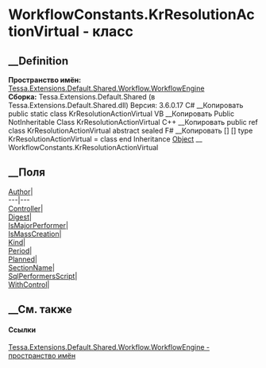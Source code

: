 # WorkflowConstants.KrResolutionActionVirtual - класс
##  __Definition
 **Пространство имён:**
[Tessa.Extensions.Default.Shared.Workflow.WorkflowEngine](N_Tessa_Extensions_Default_Shared_Workflow_WorkflowEngine.htm)  
 **Сборка:** Tessa.Extensions.Default.Shared (в
Tessa.Extensions.Default.Shared.dll) Версия: 3.6.0.17
C# __Копировать
     public static class KrResolutionActionVirtual
VB __Копировать
     Public NotInheritable Class KrResolutionActionVirtual
C++ __Копировать
     public ref class KrResolutionActionVirtual abstract sealed
F# __Копировать
     [<AbstractClassAttribute>]
    [<SealedAttribute>]
    type KrResolutionActionVirtual = class end
Inheritance
    [Object](https://learn.microsoft.com/dotnet/api/system.object) __ WorkflowConstants.KrResolutionActionVirtual
##  __Поля
[Author](F_Tessa_Extensions_Default_Shared_Workflow_WorkflowEngine_WorkflowConstants_KrResolutionActionVirtual_Author.htm)|  
---|---  
[Controller](F_Tessa_Extensions_Default_Shared_Workflow_WorkflowEngine_WorkflowConstants_KrResolutionActionVirtual_Controller.htm)|  
[Digest](F_Tessa_Extensions_Default_Shared_Workflow_WorkflowEngine_WorkflowConstants_KrResolutionActionVirtual_Digest.htm)|  
[IsMajorPerformer](F_Tessa_Extensions_Default_Shared_Workflow_WorkflowEngine_WorkflowConstants_KrResolutionActionVirtual_IsMajorPerformer.htm)|  
[IsMassCreation](F_Tessa_Extensions_Default_Shared_Workflow_WorkflowEngine_WorkflowConstants_KrResolutionActionVirtual_IsMassCreation.htm)|  
[Kind](F_Tessa_Extensions_Default_Shared_Workflow_WorkflowEngine_WorkflowConstants_KrResolutionActionVirtual_Kind.htm)|  
[Period](F_Tessa_Extensions_Default_Shared_Workflow_WorkflowEngine_WorkflowConstants_KrResolutionActionVirtual_Period.htm)|  
[Planned](F_Tessa_Extensions_Default_Shared_Workflow_WorkflowEngine_WorkflowConstants_KrResolutionActionVirtual_Planned.htm)|  
[SectionName](F_Tessa_Extensions_Default_Shared_Workflow_WorkflowEngine_WorkflowConstants_KrResolutionActionVirtual_SectionName.htm)|  
[SqlPerformersScript](F_Tessa_Extensions_Default_Shared_Workflow_WorkflowEngine_WorkflowConstants_KrResolutionActionVirtual_SqlPerformersScript.htm)|  
[WithControl](F_Tessa_Extensions_Default_Shared_Workflow_WorkflowEngine_WorkflowConstants_KrResolutionActionVirtual_WithControl.htm)|  
## __См. также
#### Ссылки
[Tessa.Extensions.Default.Shared.Workflow.WorkflowEngine - пространство
имён](N_Tessa_Extensions_Default_Shared_Workflow_WorkflowEngine.htm)
